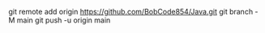 git remote add origin https://github.com/BobCode854/Java.git
git branch -M main
git push -u origin main